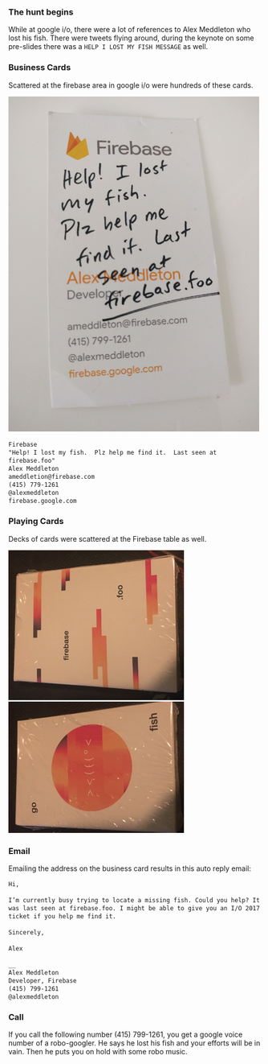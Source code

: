 ### The hunt begins 

While at google i/o, there were a lot of references to Alex Meddleton who lost his fish. There were tweets flying around, during the keynote on some pre-slides there was a `HELP I LOST MY FISH MESSAGE` as well.

### Business Cards

Scattered at the firebase area in google i/o were hundreds of these cards.

<img src="screenshots/business-card-alex-meddleton.jpg" alt="business card" width="500px"/>

```
Firebase
"Help! I lost my fish.  Plz help me find it.  Last seen at firebase.foo"
Alex Meddleton
ameddletion@firebase.com
(415) 779-1261
@alexmeddleton
firebase.google.com
```

### Playing Cards

Decks of cards were scattered at the Firebase table as well.

<img src="screenshots/playing_card_1.png" alt="deck of card" width="350px"/>

<img src="screenshots/playing_card_2.png" alt="deck of card" width="350px"/>


### Email

Emailing the address on the business card results in this auto reply email:

```
Hi,

I’m currently busy trying to locate a missing fish. Could you help? It was last seen at firebase.foo. I might be able to give you an I/O 2017 ticket if you help me find it.

Sincerely,

Alex

__
Alex Meddleton
Developer, Firebase
(415) 799-1261
@alexmeddleton
```

### Call

If you call the following number (415) 799-1261, you get a google voice number of a robo-googler. He says he lost his fish and your efforts will be in vain. Then he puts you on hold with some robo music.
